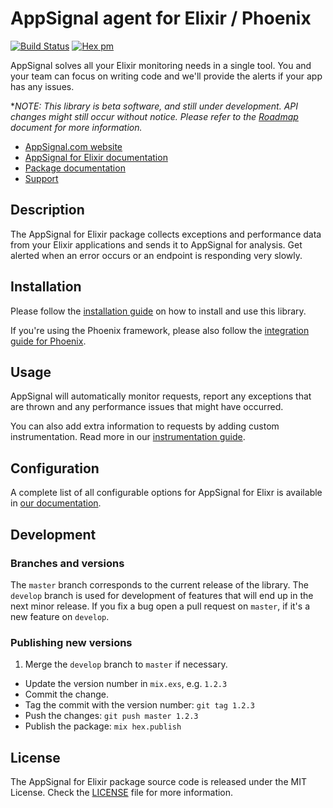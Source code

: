 # AppSignal agent for Elixir / Phoenix

[![Build Status](https://travis-ci.org/appsignal/appsignal-elixir.png?branch=master)](https://travis-ci.org/appsignal/appsignal-elixir)
[![Hex pm](http://img.shields.io/hexpm/v/appsignal.svg?style=flat)](https://hex.pm/packages/appsignal)

AppSignal solves all your Elixir monitoring needs in a single tool. You and your
team can focus on writing code and we'll provide the alerts if your app has any
issues.

**NOTE: This library is beta software, and still under development. API changes
might still occur without notice. Please refer to the [Roadmap](Roadmap.md)
document for more information.*

- [AppSignal.com website](https://appsignal.com/)
- [AppSignal for Elixir documentation](http://docs.appsignal.com/elixir/)
- [Package documentation](https://hexdocs.pm/appsignal/)
- [Support](support@appsignal.com)

## Description

The AppSignal for Elixir package collects exceptions and performance data from
your Elixir applications and sends it to AppSignal for analysis. Get alerted
when an error occurs or an endpoint is responding very slowly.

## Installation

Please follow the [installation
guide](http://docs.appsignal.com/elixir/installation.html) on how to install
and use this library.

If you're using the Phoenix framework, please also follow the [integration guide
for Phoenix](http://docs.appsignal.com/elixir/integrations/phoenix.html).

## Usage

AppSignal will automatically monitor requests, report any exceptions that are
thrown and any performance issues that might have occurred.

You can also add extra information to requests by adding custom
instrumentation. Read more in our [instrumentation
guide](http://docs.appsignal.com/elixir/instrumentation/).

## Configuration

A complete list of all configurable options for AppSignal for Elixr is
available in [our
documentation](http://docs.appsignal.com/elixir/configuration/).

## Development

### Branches and versions

The `master` branch corresponds to the current release of the
library. The `develop` branch is used for development of features that
will end up in the next minor release. If you fix a bug open a pull
request on `master`, if it's a new feature on `develop`.

### Publishing new versions

1. Merge the `develop` branch to `master` if necessary.
-  Update the version number in `mix.exs`, e.g. `1.2.3`
-  Commit the change.
-  Tag the commit with the version number: `git tag 1.2.3`
-  Push the changes: `git push master 1.2.3`
-  Publish the package: `mix hex.publish`

## License

The AppSignal for Elixir package source code is released under the MIT License.
Check the [LICENSE](LICENSE) file for more information.

